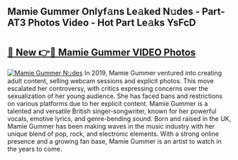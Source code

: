 ## Mamie Gummer Onlyf𝚊ns Le𝚊ked N𝚞des - Part-AT3 Photos Video - Hot Part Le𝚊ks YsFcD

# <h2><a href="http://ab2431.deff.icu/?id=Mamie+Gummer">🔗 New 👉🔴 Mamie Gummer VIDEO Photos</a></h2>

[![Mamie Gummer N𝚞des](https://i.imgur.com/rIISA9y.gif)](http://ab2431.deff.icu/?id=Mamie+Gummer)
In 2019, Mamie Gummer ventured into creating adult content, selling webcam sessions and explicit photos. This move escalated her controversy, with critics expressing concerns over the sexualization of her young audience. She has faced bans and restrictions on various platforms due to her explicit content. Mamie Gummer is a talented and versatile British singer-songwriter, known for her powerful vocals, emotive lyrics, and genre-bending sound. Born and raised in the UK, Mamie Gummer has been making waves in the music industry with her unique blend of pop, rock, and electronic elements. With a strong online presence and a growing fan base, Mamie Gummer is an artist to watch in the years to come.
